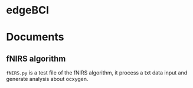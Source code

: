 # edgeBCI
# Documents
## fNIRS algorithm
`fNIRS.py` is a test file of the fNIRS algorithm, it process a txt data input and generate analysis about ocxygen. 

